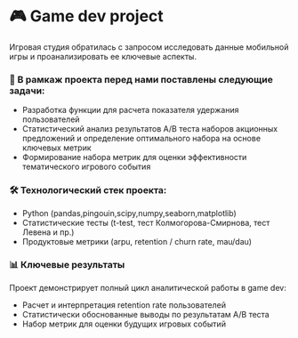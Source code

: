 # 🎮 Game dev project 
Игровая студия обратилась с запросом исследовать данные мобильной игры и проанализировать ее ключевые аспекты.

### 🎯 В рамкаж проекта перед нами поставлены следующие задачи:
- Разработка функции для расчета показателя удержания пользователей
- Статистический анализ результатов A/B теста наборов акционных предложений и определение оптимального набора на основе ключевых метрик
- Формирование набора метрик для оценки эффективности тематического игрового события 

### 🛠 Технологический стек проекта: 
- Python (pandas,pingouin,scipy,numpy,seaborn,matplotlib)
- Статистические тесты (t-test, тест Колмогорова-Смирнова, тест Левена и пр.)
- Продуктовые метрики (arpu, retention / churn rate, mau/dau)

### 📊 Ключевые результаты 
Проект демонстрирует полный цикл аналитической работы в game dev:

- Расчет и интерпретация retention rate пользователей 
- Статистически обоснованные выводы по результатам A/B теста
- Набор метрик для оценки будущих игровых событий
